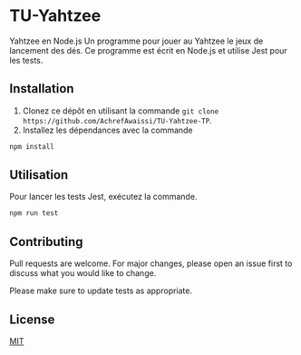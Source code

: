 # TU-Yahtzee

Yahtzee en Node.js Un programme pour jouer au Yahtzee le jeux de lancement des dés. Ce programme est écrit en Node.js et utilise Jest pour les tests.

## Installation

1. Clonez ce dépôt en utilisant la commande ``git clone https://github.com/AchrefAwaissi/TU-Yahtzee-TP``.
2. Installez les dépendances avec la commande

```bash
npm install 
```

## Utilisation

Pour lancer les tests Jest, exécutez la commande.
```bash
npm run test
```

## Contributing

Pull requests are welcome. For major changes, please open an issue first
to discuss what you would like to change.

Please make sure to update tests as appropriate.

## License

[MIT](https://choosealicense.com/licenses/mit/)
